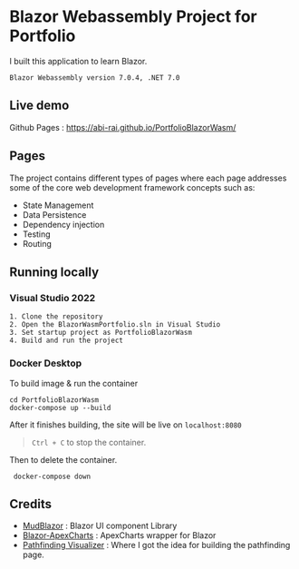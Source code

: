# Blazor Webassembly Project for Portfolio

I built this application to learn Blazor.

`Blazor Webassembly version 7.0.4, .NET 7.0`

## Live demo

Github Pages : https://abi-rai.github.io/PortfolioBlazorWasm/

## Pages

The project contains different types of pages where each page addresses some of the core web development framework concepts such as:
- State Management 
- Data Persistence 
- Dependency injection
- Testing
- Routing

## Running locally

### Visual Studio 2022

```
1. Clone the repository 
2. Open the BlazorWasmPortfolio.sln in Visual Studio
3. Set startup project as PortfolioBlazorWasm
4. Build and run the project
```

### Docker Desktop

To build image & run the container
  
```shell
cd PortfolioBlazorWasm
docker-compose up --build
```
After it finishes building, the site will be live on `localhost:8080`


>`Ctrl + C` to stop the container.

Then to delete the container.
```shell
 docker-compose down
```

## Credits

- [MudBlazor](https://github.com/MudBlazor/MudBlazor/) : Blazor UI component Library
- [Blazor-ApexCharts](https://github.com/apexcharts/Blazor-ApexCharts) : ApexCharts wrapper for Blazor
- [Pathfinding Visualizer](https://github.com/clementmihailescu/Pathfinding-Visualizer) : Where I got the idea for building the pathfinding page.
